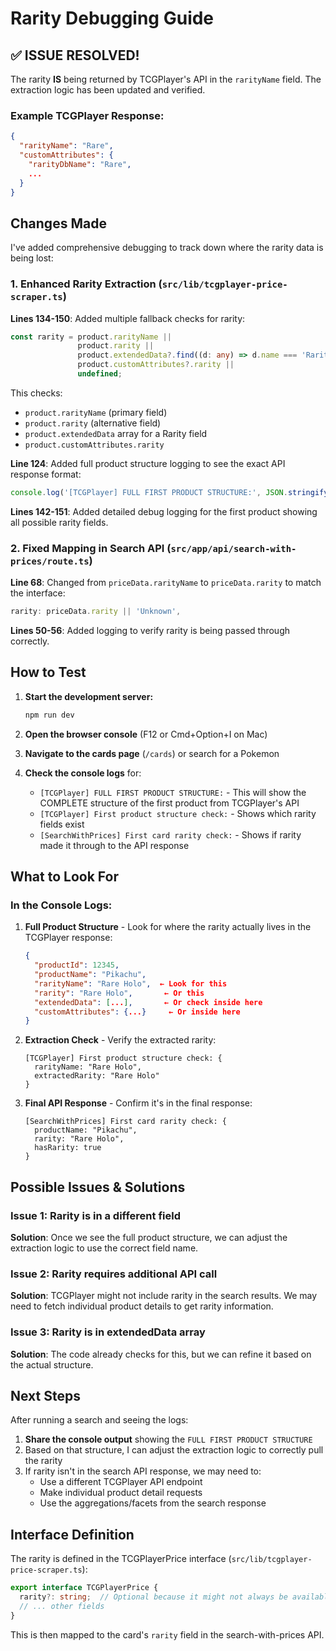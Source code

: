 # Rarity Debugging Guide

## ✅ ISSUE RESOLVED!

The rarity **IS** being returned by TCGPlayer's API in the `rarityName` field. The extraction logic has been updated and verified.

### Example TCGPlayer Response:
```json
{
  "rarityName": "Rare",
  "customAttributes": {
    "rarityDbName": "Rare",
    ...
  }
}
```

## Changes Made

I've added comprehensive debugging to track down where the rarity data is being lost:

### 1. Enhanced Rarity Extraction (`src/lib/tcgplayer-price-scraper.ts`)

**Lines 134-150**: Added multiple fallback checks for rarity:
```typescript
const rarity = product.rarityName || 
               product.rarity || 
               product.extendedData?.find((d: any) => d.name === 'Rarity')?.value ||
               product.customAttributes?.rarity ||
               undefined;
```

This checks:
- `product.rarityName` (primary field)
- `product.rarity` (alternative field)
- `product.extendedData` array for a Rarity field
- `product.customAttributes.rarity`

**Line 124**: Added full product structure logging to see the exact API response format:
```typescript
console.log('[TCGPlayer] FULL FIRST PRODUCT STRUCTURE:', JSON.stringify(products[0], null, 2));
```

**Lines 142-151**: Added detailed debug logging for the first product showing all possible rarity fields.

### 2. Fixed Mapping in Search API (`src/app/api/search-with-prices/route.ts`)

**Line 68**: Changed from `priceData.rarityName` to `priceData.rarity` to match the interface:
```typescript
rarity: priceData.rarity || 'Unknown',
```

**Lines 50-56**: Added logging to verify rarity is being passed through correctly.

## How to Test

1. **Start the development server:**
   ```bash
   npm run dev
   ```

2. **Open the browser console** (F12 or Cmd+Option+I on Mac)

3. **Navigate to the cards page** (`/cards`) or search for a Pokemon

4. **Check the console logs** for:
   - `[TCGPlayer] FULL FIRST PRODUCT STRUCTURE:` - This will show the COMPLETE structure of the first product from TCGPlayer's API
   - `[TCGPlayer] First product structure check:` - Shows which rarity fields exist
   - `[SearchWithPrices] First card rarity check:` - Shows if rarity made it through to the API response

## What to Look For

### In the Console Logs:

1. **Full Product Structure** - Look for where the rarity actually lives in the TCGPlayer response:
   ```json
   {
     "productId": 12345,
     "productName": "Pikachu",
     "rarityName": "Rare Holo",  ← Look for this
     "rarity": "Rare Holo",       ← Or this
     "extendedData": [...],       ← Or check inside here
     "customAttributes": {...}     ← Or inside here
   }
   ```

2. **Extraction Check** - Verify the extracted rarity:
   ```
   [TCGPlayer] First product structure check: {
     rarityName: "Rare Holo",
     extractedRarity: "Rare Holo"
   }
   ```

3. **Final API Response** - Confirm it's in the final response:
   ```
   [SearchWithPrices] First card rarity check: {
     productName: "Pikachu",
     rarity: "Rare Holo",
     hasRarity: true
   }
   ```

## Possible Issues & Solutions

### Issue 1: Rarity is in a different field
**Solution**: Once we see the full product structure, we can adjust the extraction logic to use the correct field name.

### Issue 2: Rarity requires additional API call
**Solution**: TCGPlayer might not include rarity in the search results. We may need to fetch individual product details to get rarity information.

### Issue 3: Rarity is in extendedData array
**Solution**: The code already checks for this, but we can refine it based on the actual structure.

## Next Steps

After running a search and seeing the logs:

1. **Share the console output** showing the `FULL FIRST PRODUCT STRUCTURE`
2. Based on that structure, I can adjust the extraction logic to correctly pull the rarity
3. If rarity isn't in the search API response, we may need to:
   - Use a different TCGPlayer API endpoint
   - Make individual product detail requests
   - Use the aggregations/facets from the search response

## Interface Definition

The rarity is defined in the TCGPlayerPrice interface (`src/lib/tcgplayer-price-scraper.ts`):
```typescript
export interface TCGPlayerPrice {
  rarity?: string;  // Optional because it might not always be available
  // ... other fields
}
```

This is then mapped to the card's `rarity` field in the search-with-prices API.

